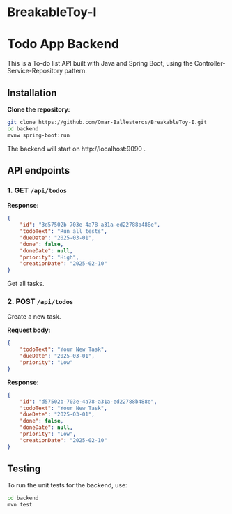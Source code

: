 # BreakableToy-I

# Todo App Backend

This is a To-do list API built with Java and Spring Boot, using the Controller-Service-Repository pattern.

## Installation

**Clone the repository:**
```bash
git clone https://github.com/Omar-Ballesteros/BreakableToy-I.git
cd backend
mvnw spring-boot:run
```

The backend will start on http://localhost:9090 .

## API endpoints

### 1. GET `/api/todos`

**Response:**

```json
{
    "id": "3d57502b-703e-4a78-a31a-ed22788b488e",
    "todoText": "Run all tests",
    "dueDate": "2025-03-01",
    "done": false,
    "doneDate": null,
    "priority": "High",
    "creationDate": "2025-02-10"
}
```


Get all tasks.

### 2. POST `/api/todos`

Create a new task.

**Request body:**
```json
{
    "todoText": "Your New Task",
    "dueDate": "2025-03-01",
    "priority": "Low"
}
```

**Response:**

```json
{
    "id": "d57502b-703e-4a78-a31a-ed22788b488e",
    "todoText": "Your New Task",
    "dueDate": "2025-03-01",
    "done": false,
    "doneDate": null,
    "priority": "Low",
    "creationDate": "2025-02-10"
}
```


## Testing

To run the unit tests for the backend, use:

```bash
cd backend
mvn test
```